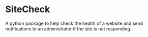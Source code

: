 # SiteCheck
A python package to help check the health of a website and send notifications to an administrator if the site is not responding.
